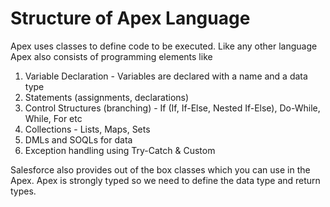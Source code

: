 # Structure of Apex Language

Apex uses classes to define code to be executed. Like any other language Apex also consists of programming elements like

1. Variable Declaration - Variables are declared with a name and a data type
2. Statements (assignments, declarations)
3. Control Structures (branching) - If (If, If-Else, Nested If-Else), Do-While, While, For etc
4. Collections - Lists, Maps, Sets
5. DMLs and SOQLs for data
6. Exception handling using Try-Catch & Custom 

Salesforce also provides out of the box classes which you can use in the Apex. Apex is strongly typed so we need to define the data type and return types. 


